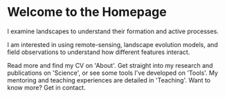 # Welcome to the Homepage

I examine landscapes to understand their formation and active processes.

I am interested in using remote-sensing, landscape evolution models, and field observations to understand how different features interact.

Read more and find my CV on 'About'. Get straight into my research and publications on 'Science', or see some tools I've developed on 'Tools'. My mentoring and teaching experiences are detailed in 'Teaching'. Want to know more? Get in contact.